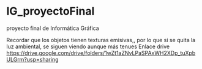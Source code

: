 # IG_proyectoFinal
proyecto final de Informática Gráfica

Recordar que los objetos tienen texturas emisivas,, por lo que
si se quita la luz ambiental, se siguen viendo aunque más tenues
Enlace drive
https://drive.google.com/drive/folders/1wZt1aZNvLPaSPAxWH2XDp_tuXpbULGrm?usp=sharing

